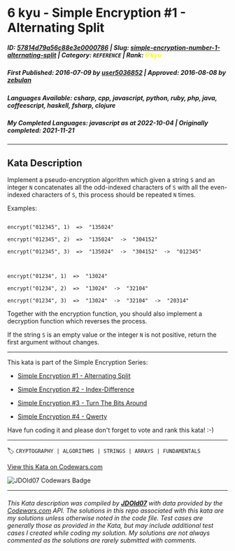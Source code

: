 # 6 kyu - Simple Encryption #1 - Alternating Split

##### **ID**: [57814d79a56c88e3e0000786](https://www.codewars.com/kata/57814d79a56c88e3e0000786) | **Slug**: [simple-encryption-number-1-alternating-split](https://www.codewars.com/kata/57814d79a56c88e3e0000786) | **Category**: `REFERENCE` | **Rank**: <span style="color:yellow">6 kyu</span>

##### **First Published**: 2016-07-09 ***by*** [user5036852](https://www.codewars.com/users/user5036852) | **Approved**: 2016-08-08 ***by*** [zebulan](https://www.codewars.com/users/zebulan)

##### **Languages Available**: csharp, cpp, javascript, python, ruby, php, java, coffeescript, haskell, fsharp, clojure

##### **My Completed Languages**: javascript ***as at*** 2022-10-04 | **Originally completed**: 2021-11-21

---

## Kata Description


Implement a pseudo-encryption algorithm which given a string `S` and an integer `N` concatenates all the odd-indexed characters of `S` with all the even-indexed characters of `S`, this process should be repeated `N` times.



Examples:



```

encrypt("012345", 1)  =>  "135024"

encrypt("012345", 2)  =>  "135024"  ->  "304152"

encrypt("012345", 3)  =>  "135024"  ->  "304152"  ->  "012345"



encrypt("01234", 1)  =>  "13024"

encrypt("01234", 2)  =>  "13024"  ->  "32104"

encrypt("01234", 3)  =>  "13024"  ->  "32104"  ->  "20314"

```



Together with the encryption function, you should also implement a decryption function which reverses the process.



If the string `S` is an empty value or the integer `N` is not positive, return the first argument without changes.



___



This kata is part of the Simple Encryption Series:



* [Simple Encryption #1 - Alternating Split](https://www.codewars.com/kata/simple-encryption-number-1-alternating-split)

* [Simple Encryption #2 - Index-Difference](https://www.codewars.com/kata/simple-encryption-number-2-index-difference)

* [Simple Encryption #3 - Turn The Bits Around](https://www.codewars.com/kata/simple-encryption-number-3-turn-the-bits-around)

* [Simple Encryption #4 - Qwerty](https://www.codewars.com/kata/simple-encryption-number-4-qwerty)



Have fun coding it and please don't forget to vote and rank this kata! :-)

---


🏷 `CRYPTOGRAPHY | ALGORITHMS | STRINGS | ARRAYS | FUNDAMENTALS`


[View this Kata on Codewars.com](https://www.codewars.com/kata/57814d79a56c88e3e0000786)

![](https://www.codewars.com/users/jdold07/badges/large "JDOld07 Codewars Badge")

---

###### *This Kata description was compiled by [**JDOld07**](https://tpstech.dev) with data provided by the [Codewars.com](https://www.codewars.com) API.  The solutions in this repo associated with this kata are my solutions unless otherwise noted in the code file.  Test cases are generally those as provided in the Kata, but may include additional test cases I created while coding my solution.  My solutions are not always commented as the solutions are rarely submitted with comments.*
